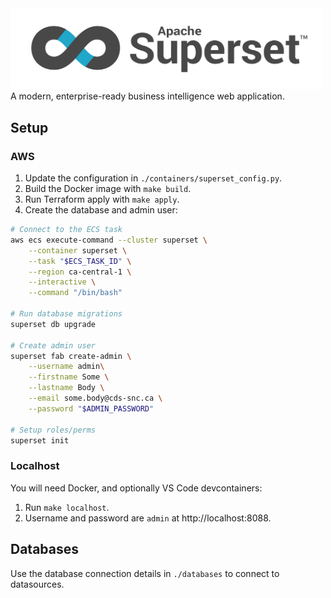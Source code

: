 <img src="https://github.com/apache/superset/raw/master/superset-frontend/src/assets/branding/superset-logo-horiz-apache.png" alt="Superset" width="500"/>
A modern, enterprise-ready business intelligence web application.

## Setup

### AWS
1. Update the configuration in `./containers/superset_config.py`.
2. Build the Docker image with `make build`.
3. Run Terraform apply with `make apply`.
4. Create the database and admin user:
```bash
# Connect to the ECS task
aws ecs execute-command --cluster superset \
    --container superset \
    --task "$ECS_TASK_ID" \
    --region ca-central-1 \
    --interactive \
    --command "/bin/bash"

# Run database migrations
superset db upgrade

# Create admin user
superset fab create-admin \
    --username admin\
    --firstname Some \
    --lastname Body \
    --email some.body@cds-snc.ca \
    --password "$ADMIN_PASSWORD"

# Setup roles/perms
superset init
```

### Localhost
You will need Docker, and optionally VS Code devcontainers:

1. Run `make localhost`.
2. Username and password are `admin` at http://localhost:8088.

## Databases
Use the database connection details in `./databases` to connect to datasources.
